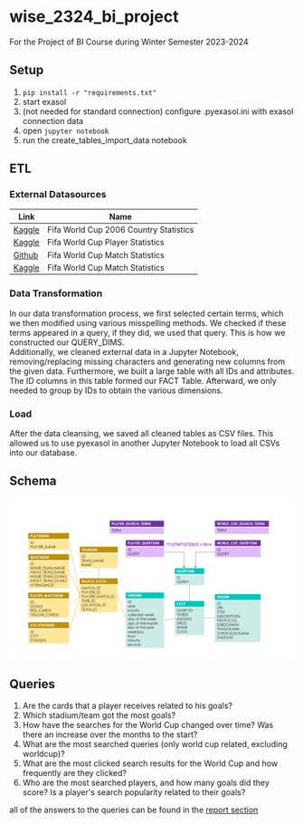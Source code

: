 # wise_2324_bi_project
For the Project of BI Course during Winter Semester 2023-2024

## Setup
1. ```pip install -r "requirements.txt"```
2. start exasol
3. (not needed for standard connection) configure .pyexasol.ini with exasol connection data 
4. open ```jupyter notebook```
5. run the create_tables_import_data notebook

## ETL
### External Datasources
| Link | Name |
| - | - |
| [Kaggle](https://www.kaggle.com/datasets/iamsouravbanerjee/fifa-football-world-cup-dataset/data)  | Fifa World Cup 2006 Country Statistics | 
| [Kaggle](https://www.kaggle.com/datasets/abecklas/fifa-world-cup)  | Fifa World Cup Player Statistics | 
| [Github](https://github.com/mneedham/neo4j-worldcup/blob/master/data/import/matches.csv)  | Fifa World Cup Match Statistics |
| [Kaggle](https://www.kaggle.com/datasets/abecklas/fifa-world-cup)  | Fifa World Cup Match Statistics |

### Data Transformation
In our data transformation process, we first selected certain terms, which we then modified using various misspelling methods. We checked if these terms appeared in a query, if they did, we used that query. This is how we constructed our QUERY_DIMS.
<br>
Additionally, we cleaned external data in a Jupyter Notebook, removing/replacing missing characters and generating new columns from the given data. Furthermore, we built a large table with all IDs and attributes. The ID columns in this table formed our FACT Table. Afterward, we only needed to group by IDs to obtain the various dimensions.

### Load
After the data cleansing, we saved all cleaned tables as CSV files. This allowed us to use pyexasol in another Jupyter Notebook to load all CSVs into our database.


## Schema
![Schema](Visuals/schema/presentation.png)


## Queries
1. Are the cards that a player receives related to his goals?
2. Which stadium/team got the most goals?
3. How have the searches for the World Cup changed over time? Was there an increase over the months to the start?
4. What are the most searched queries (only world cup related, excluding worldcup)?
5. What are the most clicked search results for the World Cup and how frequently are they clicked?
6. Who are the most searched players, and how many goals did they score? Is a player's search popularity related to their goals?

all of the answers to the queries can be found in the [report section](https://github.com/SultanaTania/aol-search-analysis-2006/blob/main/Report/BI-WISE-2324-Part1.pdf)
